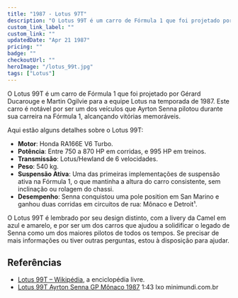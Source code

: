 ```yaml
---
title: "1987 - Lotus 97T"
description: "O Lotus 99T é um carro de Fórmula 1 que foi projetado por Gérard Ducarouge e Martin Ogilvie para a equipe Lotus na temporada de 1987."
custom_link_label: ""
custom_link: ""
updatedDate: "Apr 21 1987"
pricing: ""
badge: ""
checkoutUrl: ""
heroImage: "/lotus_99t.jpg"
tags: ["Lotus"]
---
```


O Lotus 99T é um carro de Fórmula 1 que foi projetado por Gérard Ducarouge e Martin Ogilvie para a equipe Lotus na temporada de 1987. Este carro é notável por ser um dos veículos que Ayrton Senna pilotou durante sua carreira na Fórmula 1, alcançando vitórias memoráveis.

Aqui estão alguns detalhes sobre o Lotus 99T:
- **Motor**: Honda RA166E V6 Turbo.
- **Potência**: Entre 750 a 870 HP em corridas, e 995 HP em treinos.
- **Transmissão**: Lotus/Hewland de 6 velocidades.
- **Peso**: 540 kg.
- **Suspensão Ativa**: Uma das primeiras implementações de suspensão ativa na Fórmula 1, o que mantinha a altura do carro consistente, sem inclinação ou rolagem do chassi.
- **Desempenho**: Senna conquistou uma pole position em San Marino e ganhou duas corridas em circuitos de rua: Mônaco e Detroit¹.

O Lotus 99T é lembrado por seu design distinto, com a livery da Camel em azul e amarelo, e por ser um dos carros que ajudou a solidificar o legado de Senna como um dos maiores pilotos de todos os tempos. Se precisar de mais informações ou tiver outras perguntas, estou à disposição para ajudar.

## Referências

  - [Lotus 99T – Wikipédia](https://pt.wikipedia.org/wiki/Lotus_99T), a enciclopédia livre.
  - [Lotus 99T Ayrton Senna GP Mônaco 1987](https://www.minimundi.com.br/lotus-99t-ayrton-senna-gp-monaco-1987-1-43) 1:43 Ixo minimundi.com.br 
